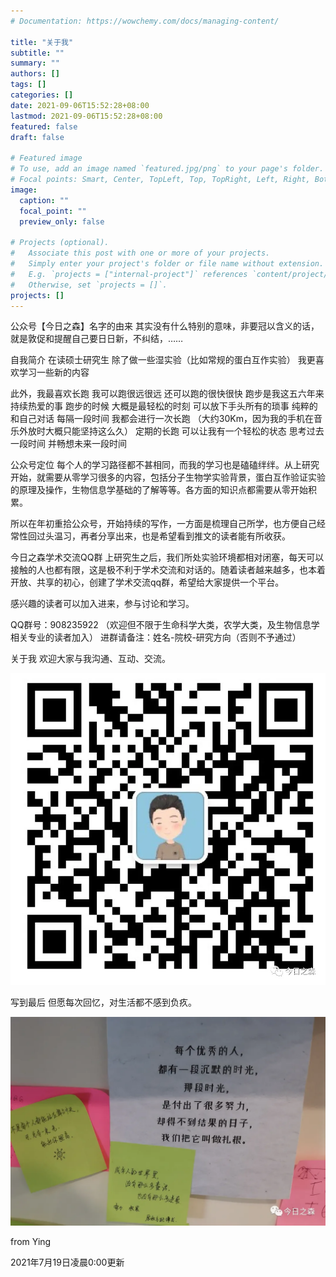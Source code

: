 ```yaml
---
# Documentation: https://wowchemy.com/docs/managing-content/

title: "关于我"
subtitle: ""
summary: ""
authors: []
tags: []
categories: []
date: 2021-09-06T15:52:28+08:00
lastmod: 2021-09-06T15:52:28+08:00
featured: false
draft: false

# Featured image
# To use, add an image named `featured.jpg/png` to your page's folder.
# Focal points: Smart, Center, TopLeft, Top, TopRight, Left, Right, BottomLeft, Bottom, BottomRight.
image:
  caption: ""
  focal_point: ""
  preview_only: false

# Projects (optional).
#   Associate this post with one or more of your projects.
#   Simply enter your project's folder or file name without extension.
#   E.g. `projects = ["internal-project"]` references `content/project/deep-learning/index.md`.
#   Otherwise, set `projects = []`.
projects: []
---
```

公众号【今日之森】名字的由来
其实没有什么特别的意味，非要冠以含义的话，就是敦促和提醒自己要日日新，不纠结，……

自我简介
在读硕士研究生
除了做一些湿实验（比如常规的蛋白互作实验）
我更喜欢学习一些新的内容

此外，我最喜欢长跑
我可以跑很远很远
还可以跑的很快很快
跑步是我这五六年来持续热爱的事
跑步的时候
大概是最轻松的时刻
可以放下手头所有的琐事
纯粹的和自己对话
每隔一段时间
我都会进行一次长跑
（大约30Km，因为我的手机在音乐外放时大概只能坚持这么久）
定期的长跑
可以让我有一个轻松的状态
思考过去一段时间
并畅想未来一段时间

公众号定位
每个人的学习路径都不甚相同，而我的学习也是磕磕绊绊。从上研究开始，就需要从零学习很多的内容，包括分子生物学实验背景，蛋白互作验证实验的原理及操作，生物信息学基础的了解等等。各方面的知识点都需要从零开始积累。

所以在年初重拾公众号，开始持续的写作，一方面是梳理自己所学，也方便自己经常性回过头温习，再者分享出来，也是希望看到推文的读者能有所收获。

今日之森学术交流QQ群
上研究生之后，我们所处实验环境都相对闭塞，每天可以接触的人也都有限，这是极不利于学术交流和对话的。随着读者越来越多，也本着开放、共享的初心，创建了学术交流qq群，希望给大家提供一个平台。

感兴趣的读者可以加入进来，参与讨论和学习。

QQ群号：908235922
（欢迎但不限于生命科学大类，农学大类，及生物信息学相关专业的读者加入） 进群请备注：姓名-院校-研究方向（否则不予通过）

关于我
欢迎大家与我沟通、互动、交流。

![](p1.png)


写到最后
但愿每次回忆，对生活都不感到负疚。

![](p2.png)

from Ying

2021年7月19日凌晨0:00更新